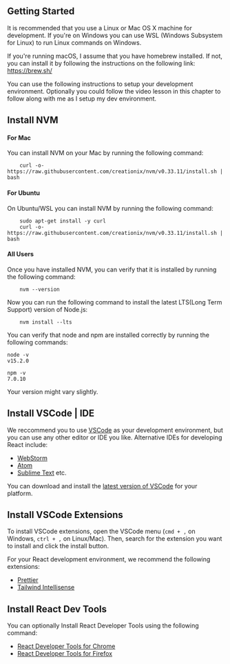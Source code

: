 ## Getting Started

It is recommended that you use a Linux or Mac OS X machine for development. If you're on Windows you can use WSL (Windows Subsystem for Linux) to run Linux commands on Windows. 

If you're running macOS, I assume that you have homebrew installed. If not, you can install it by following the instructions on the following link: https://brew.sh/

You can use the following instructions to setup your development environment. Optionally you could follow the video lesson in this chapter to follow along with me as I setup my dev environment.

## Install NVM

#### For Mac

You can install NVM on your Mac by running the following command:

```
    curl -o- https://raw.githubusercontent.com/creationix/nvm/v0.33.11/install.sh | bash
```

#### For Ubuntu

On Ubuntu/WSL you can install NVM by running the following command:

```
    sudo apt-get install -y curl
    curl -o- https://raw.githubusercontent.com/creationix/nvm/v0.33.11/install.sh | bash
```

#### All Users

Once you have installed NVM, you can verify that it is installed by running the following command:

```
    nvm --version
```

Now you can run the following command to install the latest LTS(Long Term Support) version of Node.js:

```
    nvm install --lts
```

You can verify that node and npm are installed correctly by running the following commands:

    node -v
    v15.2.0

    npm -v
    7.0.10

Your version might vary slightly.

## Install VSCode | IDE

We reccommend you to use [VSCode](https://code.visualstudio.com/) as your development environment, but you can use any other editor or IDE you like. Alternative IDEs for developing React include:  
- [WebStorm](https://www.jetbrains.com/webstorm/)
- [Atom](https://atom.io/)
- [Sublime Text](https://www.sublimetext.com/) etc.

You can download and install the [latest version of VSCode](https://code.visualstudio.com/Download) for your platform.


## Install VSCode Extensions

To install VSCode extensions, open the VSCode menu (`cmd + ,` on Windows, `ctrl + ,` on Linux/Mac). Then, search for the extension you want to install and click the install button.

For your React development environment, we recommend the following extensions:

- [Prettier](https://marketplace.visualstudio.com/items?itemName=esbenp.prettier-vscode)
- [Tailwind Intellisense](https://marketplace.visualstudio.com/items?itemName=bradlc.vscode-tailwindcss)

## Install React Dev Tools

You can optionally Install React Developer Tools using the following command:

- [React Developer Tools for Chrome](https://chrome.google.com/webstore/detail/react-developer-tools/fmkadmapgofadopljbjfkapdkoienihi?hl=en)
- [React Developer Tools for Firefox](https://addons.mozilla.org/en-US/firefox/addon/react-developer-tools/)